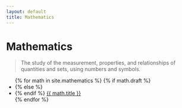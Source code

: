 ```yaml
---
layout: default
title: Mathematics
---
```


# Mathematics

> The study of the measurement, properties, and relationships of quantities and
> sets, using numbers and symbols.

<ul>
{% for math in site.mathematics %}
  {% if math.draft %}
    <li class="draft">
  {% else %}
    <li>
  {% endif %}
      <a href="{{ math.url }}">{{ math.title }}</a>
    </li>
{% endfor %}
</ul>
